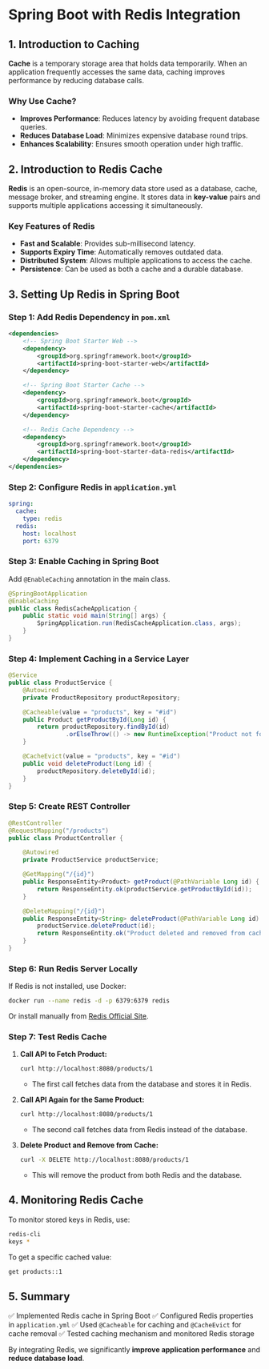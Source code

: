 # Spring Boot with Redis Integration

## **1. Introduction to Caching**
**Cache** is a temporary storage area that holds data temporarily. When an application frequently accesses the same data, caching improves performance by reducing database calls.

### **Why Use Cache?**
- **Improves Performance**: Reduces latency by avoiding frequent database queries.
- **Reduces Database Load**: Minimizes expensive database round trips.
- **Enhances Scalability**: Ensures smooth operation under high traffic.

## **2. Introduction to Redis Cache**
**Redis** is an open-source, in-memory data store used as a database, cache, message broker, and streaming engine. It stores data in **key-value** pairs and supports multiple applications accessing it simultaneously.

### **Key Features of Redis**
- **Fast and Scalable**: Provides sub-millisecond latency.
- **Supports Expiry Time**: Automatically removes outdated data.
- **Distributed System**: Allows multiple applications to access the cache.
- **Persistence**: Can be used as both a cache and a durable database.

## **3. Setting Up Redis in Spring Boot**

### **Step 1: Add Redis Dependency in `pom.xml`**
```xml
<dependencies>
    <!-- Spring Boot Starter Web -->
    <dependency>
        <groupId>org.springframework.boot</groupId>
        <artifactId>spring-boot-starter-web</artifactId>
    </dependency>

    <!-- Spring Boot Starter Cache -->
    <dependency>
        <groupId>org.springframework.boot</groupId>
        <artifactId>spring-boot-starter-cache</artifactId>
    </dependency>

    <!-- Redis Cache Dependency -->
    <dependency>
        <groupId>org.springframework.boot</groupId>
        <artifactId>spring-boot-starter-data-redis</artifactId>
    </dependency>
</dependencies>
```

### **Step 2: Configure Redis in `application.yml`**
```yaml
spring:
  cache:
    type: redis
  redis:
    host: localhost
    port: 6379
```

### **Step 3: Enable Caching in Spring Boot**
Add `@EnableCaching` annotation in the main class.

```java
@SpringBootApplication
@EnableCaching
public class RedisCacheApplication {
    public static void main(String[] args) {
        SpringApplication.run(RedisCacheApplication.class, args);
    }
}
```

### **Step 4: Implement Caching in a Service Layer**

```java
@Service
public class ProductService {
    @Autowired
    private ProductRepository productRepository;

    @Cacheable(value = "products", key = "#id")
    public Product getProductById(Long id) {
        return productRepository.findById(id)
                .orElseThrow(() -> new RuntimeException("Product not found"));
    }

    @CacheEvict(value = "products", key = "#id")
    public void deleteProduct(Long id) {
        productRepository.deleteById(id);
    }
}
```

### **Step 5: Create REST Controller**
```java
@RestController
@RequestMapping("/products")
public class ProductController {

    @Autowired
    private ProductService productService;

    @GetMapping("/{id}")
    public ResponseEntity<Product> getProduct(@PathVariable Long id) {
        return ResponseEntity.ok(productService.getProductById(id));
    }

    @DeleteMapping("/{id}")
    public ResponseEntity<String> deleteProduct(@PathVariable Long id) {
        productService.deleteProduct(id);
        return ResponseEntity.ok("Product deleted and removed from cache");
    }
}
```

### **Step 6: Run Redis Server Locally**
If Redis is not installed, use Docker:
```sh
docker run --name redis -d -p 6379:6379 redis
```

Or install manually from [Redis Official Site](https://redis.io/download/).

### **Step 7: Test Redis Cache**
1. **Call API to Fetch Product:**
   ```sh
   curl http://localhost:8080/products/1
   ```
    - The first call fetches data from the database and stores it in Redis.

2. **Call API Again for the Same Product:**
   ```sh
   curl http://localhost:8080/products/1
   ```
    - The second call fetches data from Redis instead of the database.

3. **Delete Product and Remove from Cache:**
   ```sh
   curl -X DELETE http://localhost:8080/products/1
   ```
    - This will remove the product from both Redis and the database.

## **4. Monitoring Redis Cache**
To monitor stored keys in Redis, use:
```sh
redis-cli
keys *
```
To get a specific cached value:
```sh
get products::1
```

## **5. Summary**
✅ Implemented Redis cache in Spring Boot
✅ Configured Redis properties in `application.yml`
✅ Used `@Cacheable` for caching and `@CacheEvict` for cache removal
✅ Tested caching mechanism and monitored Redis storage

By integrating Redis, we significantly **improve application performance** and **reduce database load**.

